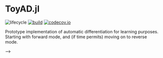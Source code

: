 # ToyAD.jl

![lifecycle](https://img.shields.io/badge/lifecycle-experimental-orange.svg) [![build](https://github.com/doorisajar/ToyAD.jl/workflows/CI/badge.svg)](https://github.com/doorisajar/ToyAD.jl/actions?query=workflow%3ACI) [![codecov.io](http://codecov.io/github/doorisajar/ToyAD.jl/coverage.svg?branch=main)](http://codecov.io/github/doorisajar/ToyAD.jl?branch=main)

Prototype implementation of automatic differentiation for learning purposes. Starting with forward mode, and (if time permits) moving on to reverse mode. 


<!-- Tidyverse lifecycle badges, see https://www.tidyverse.org/lifecycle/ Uncomment or delete as needed. -->

<!-- ![lifecycle](https://img.shields.io/badge/lifecycle-maturing-blue.svg) -->
<!-- ![lifecycle](https://img.shields.io/badge/lifecycle-stable-green.svg) -->
<!-- ![lifecycle](https://img.shields.io/badge/lifecycle-retired-orange.svg) -->
<!-- ![lifecycle](https://img.shields.io/badge/lifecycle-archived-red.svg) -->
<!-- ![lifecycle](https://img.shields.io/badge/lifecycle-dormant-blue.svg) --> -->


<!-- travis-ci.com badge, uncomment or delete as needed, depending on whether you are using that service. -->
<!-- [![Build Status](https://travis-ci.com/doorisajar/ToyAD.jl.svg?branch=main)](https://travis-ci.com/doorisajar/ToyAD.jl) -->
<!-- Coverage badge on codecov.io, which is used by default. -->

<!-- Documentation -- uncomment or delete as needed -->
<!--
[![Documentation](https://img.shields.io/badge/docs-stable-blue.svg)](https://doorisajar.github.io/ToyAD.jl/stable)
[![Documentation](https://img.shields.io/badge/docs-main-blue.svg)](https://doorisajar.github.io/ToyAD.jl/dev)
-->
<!-- Aqua badge, see test/runtests.jl -->
<!-- [![Aqua QA](https://raw.githubusercontent.com/JuliaTesting/Aqua.jl/main/badge.svg)](https://github.com/JuliaTesting/Aqua.jl) -->

